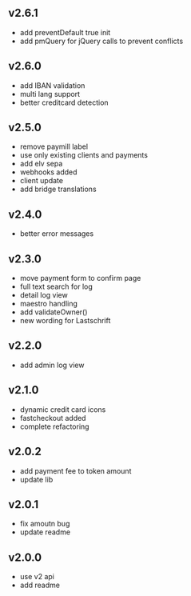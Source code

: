 ## v2.6.1
 * add preventDefault true init
 * add pmQuery for jQuery calls to prevent conflicts

## v2.6.0
 * add IBAN validation
 * multi lang support
 * better creditcard detection

## v2.5.0
 * remove paymill label
 * use only existing clients and payments
 * add elv sepa
 * webhooks added
 * client update
 * add bridge translations

## v2.4.0
 * better error messages

## v2.3.0
 * move payment form to confirm page
 * full text search for log
 * detail log view
 * maestro handling
 * add validateOwner()
 * new wording for Lastschrift

## v2.2.0
 * add admin log view

## v2.1.0
 * dynamic credit card icons
 * fastcheckout added
 * complete refactoring

## v2.0.2
 * add payment fee to token amount
 * update lib

## v2.0.1
 * fix amoutn bug
 * update readme

## v2.0.0
 * use v2 api
 * add readme